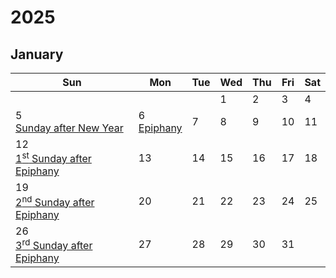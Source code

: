 # 2025

## January

| Sun                                                | Mon                | Tue | Wed | Thu | Fri | Sat |
|----------------------------------------------------|--------------------|-----|-----|-----|-----|-----|
|                                                    |                    |     | 1   | 2   | 3   | 4   |
| 5<br/> [Sunday after New Year][sny]                | 6<br/>[Epiphany][] | 7   | 8   | 9   | 10  | 11  |
| 12<br/>[1<sup>st</sup> Sunday after Epiphany][1se] | 13                 | 14  | 15  | 16  | 17  | 18  |
| 19<br/>[2<sup>nd</sup> Sunday after Epiphany][2se] | 20                 | 21  | 22  | 23  | 24  | 25  |
| 26<br/>[3<sup>rd</sup> Sunday after Epiphany][3se] | 27                 | 28  | 29  | 30  | 31  |     |

[sny]: sunday-after-new-year.md
[epiphany]: epiphany.md
[1se]: sunday-1-after-epiphany.md
[2se]: sunday-2-after-epiphany.md
[3se]: sunday-3-after-epiphany.md
